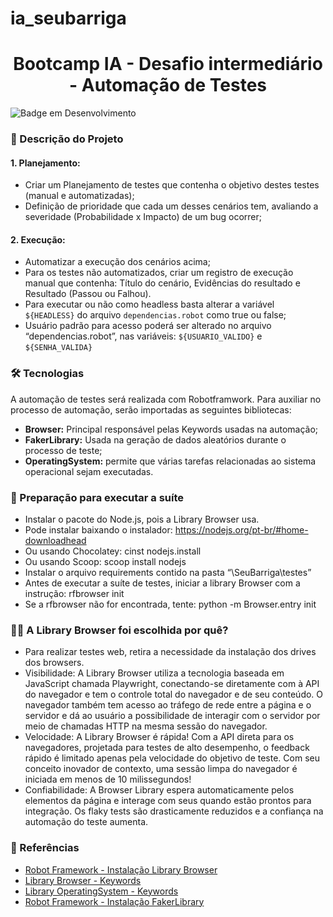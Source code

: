 # ia_seubarriga
<h1 align="center"> Bootcamp IA - Desafio intermediário - Automação de Testes</h1>


![Badge em Desenvolvimento](http://img.shields.io/static/v1?label=STATUS&message=EM%20DESENVOLVIMENTO&color=GREEN&style=for-the-badge)


### 📝 Descrição do Projeto ###

#### 1.	Planejamento: ####
*	Criar um Planejamento de testes que contenha o objetivo destes testes (manual e automatizadas);
*	Definição de prioridade que cada um desses cenários tem, avaliando a severidade (Probabilidade x Impacto) de um bug ocorrer;


#### 2.	Execução: ####
*	Automatizar a execução dos cenários acima;
*	Para os testes não automatizados, criar um registro de execução manual que contenha: Título do cenário, Evidências do resultado e Resultado (Passou ou Falhou).
* Para executar ou não como headless basta alterar a variável `${HEADLESS}` do arquivo `dependencias.robot` como true ou false;
* Usuário padrão para acesso poderá ser alterado no arquivo “dependencias.robot”, nas variáveis: `${USUARIO_VALIDO}` e `${SENHA_VALIDA}`


### 🛠️ Tecnologias ###
A automação de testes será realizada com Robotframwork. Para auxiliar no processo de automação, serão importadas as seguintes bibliotecas: 

*	**Browser:** Principal responsável pelas Keywords usadas na automação;
*	**FakerLibrary:** Usada na geração de dados aleatórios durante o processo de teste;
*	**OperatingSystem:** permite que várias tarefas relacionadas ao sistema operacional sejam executadas. 


### 🚩 Preparação para executar a suíte ###  
* Instalar o pacote do Node.js, pois a Library Browser usa. 
* Pode instalar baixando o instalador: https://nodejs.org/pt-br/#home-downloadhead
* Ou usando Chocolatey: cinst nodejs.install
* Ou usando Scoop: scoop install nodejs
* Instalar o arquivo requirements contido na pasta “\SeuBarriga\testes”
* Antes de executar a suíte de testes, iniciar a library Browser com a instrução: rfbrowser init
* Se a rfbrowser não for encontrada, tente: python -m Browser.entry init


### 🧑‍💻 A Library Browser foi escolhida por quê? ###
* Para realizar testes web, retira a necessidade da instalação dos drives dos browsers. 
* Visibilidade: A Library Browser utiliza a tecnologia baseada em JavaScript chamada Playwright, conectando-se diretamente com à API do navegador e tem o controle total do navegador e de seu conteúdo. O navegador também tem acesso ao tráfego de rede entre a página e o servidor e dá ao usuário a possibilidade de interagir com o servidor por meio de chamadas HTTP na mesma sessão do navegador.  
* Velocidade: A Library Browser é rápida! Com a API direta para os navegadores, projetada para testes de alto desempenho, o feedback rápido é limitado apenas pela velocidade do objetivo de teste. Com seu conceito inovador de contexto, uma sessão limpa do navegador é iniciada em menos de 10 milissegundos!
* Confiabilidade: A Browser Library espera automaticamente pelos elementos da página e interage com seus quando estão prontos para integração. Os flaky tests são drasticamente reduzidos e a confiança na automação do teste aumenta. 


### 🔗 Referências ###
* [Robot Framework - Instalação Library Browser](https://github.com/MarketSquare/robotframework-browser)
* [Library Browser - Keywords](https://marketsquare.github.io/robotframework-browser/Browser.html)
* [Library OperatingSystem - Keywords](https://robotframework.org/robotframework/latest/libraries/OperatingSystem.html)
* [Robot Framework - Instalação FakerLibrary](https://pypi.org/project/robotframework-faker)
